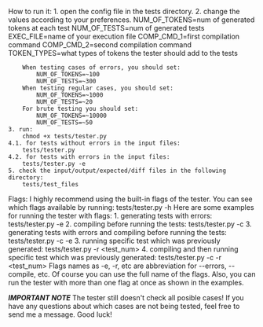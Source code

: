 How to run it:
	1. open the config file in the tests directory.
	2. change the values according to your preferences.
		NUM_OF_TOKENS=num of generated tokens at each test
		NUM_OF_TESTS=num of generated tests
		EXEC_FILE=name of your execution file
		COMP_CMD_1=first compilation command
		COMP_CMD_2=second compilation command
		TOKEN_TYPES=what types of tokens the tester should add to the tests

		When testing cases of errors, you should set:
			NUM_OF_TOKENS=~100
			NUM_OF_TESTS=~300
		When testing regular cases, you should set:
			NUM_OF_TOKENS=~1000
			NUM_OF_TESTS=~20
		For brute testing you should set:
			NUM_OF_TOKENS=~10000
			NUM_OF_TESTS=~50
	3. run:
		chmod +x tests/tester.py
	4.1. for tests without errors in the input files:
		tests/tester.py
	4.2. for tests with errors in the input files:
		tests/tester.py -e
	5. check the input/output/expected/diff files in the following directory:
		tests/test_files

Flags:
	I highly recommend using the built-in flags of the tester.
	You can see which flags available by running:
		tests/tester.py -h
	Here are some examples for running the tester with flags:
		1. generating tests with errors:
			tests/tester.py -e
		2. compiling before running the tests:
			tests/tester.py -c
		3. generating tests with errors and compiling before running the tests:
			tests/tester.py -c -e
		3. running specific test which was previously generated:
			tests/tester.py -r <test_num>
		4. compiling and then running specific test which was previously generated:
			tests/tester.py -c -r <test_num>
	Flags names as -e, -r, etc are abbreviation for --errors, --compile, etc.
	Of course you can use the full name of the flags.
	Also, you can run the tester with more than one flag at once as shown in the examples.

***IMPORTANT NOTE***
The tester still doesn't check all posible cases!
If you have any questions about which cases are not being tested, feel free to send me a message.
Good luck!
